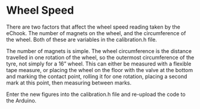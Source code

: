 # Wheel Speed

There are two factors that affect the wheel speed reading taken by the eChook. The number of magnets on the wheel, and the circumference of the wheel. Both of these are variables in the calibration.h file.

The number of magnets is simple. The wheel circumference is the distance travelled in one rotation of the wheel, so the outermost circumference of the tyre, not simply  for a 16” wheel. This can either be measured with a flexible tape measure, or placing the wheel on the floor with the valve at the bottom and marking the contact point, rolling it for one rotation, placing a second mark at this point, then measuring between marks.

Enter the new figures into the calibration.h file and re-upload the code to the Arduino.

